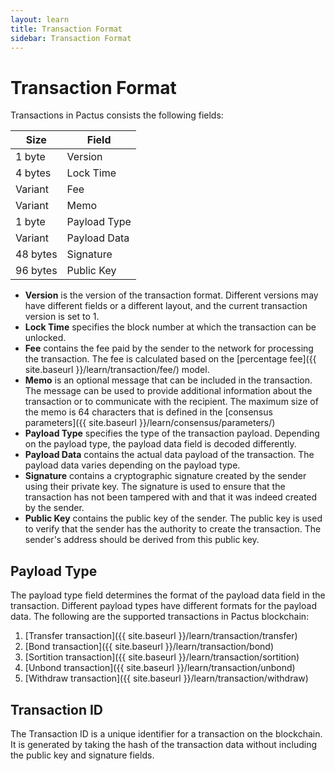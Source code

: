 ```yaml
---
layout: learn
title: Transaction Format
sidebar: Transaction Format
---
```


# Transaction Format

Transactions in Pactus consists the following fields:

| Size     | Field        |
| -------- | ------------ |
| 1 byte   | Version      |
| 4 bytes  | Lock Time    |
| Variant  | Fee          |
| Variant  | Memo         |
| 1 byte   | Payload Type |
| Variant  | Payload Data |
| 48 bytes | Signature    |
| 96 bytes | Public Key   |

- **Version** is the version of the transaction format. Different versions may have different fields or
  a different layout, and the current transaction version is set to 1.
- **Lock Time** specifies the block number at which the transaction can be unlocked.
- **Fee** contains the fee paid by the sender to the network for processing the transaction.
  The fee is calculated based on the [percentage fee]({{ site.baseurl }}/learn/transaction/fee/) model.
- **Memo** is an optional message that can be included in the transaction.
  The message can be used to provide additional information about the transaction or to communicate with the recipient.
  The maximum size of the memo is 64 characters that is defined in the
  [consensus parameters]({{ site.baseurl }}/learn/consensus/parameters/)
- **Payload Type** specifies the type of the transaction payload.
  Depending on the payload type, the payload data field is decoded differently.
- **Payload Data** contains the actual data payload of the transaction.
  The payload data varies depending on the payload type.
- **Signature** contains a cryptographic signature created by the sender using their private key.
  The signature is used to ensure that the transaction has not been tampered with and that it was indeed created by the sender.
- **Public Key** contains the public key of the sender.
  The public key is used to verify that the sender has the authority to create the transaction.
  The sender's address should be derived from this public key.

## Payload Type

The payload type field determines the format of the payload data field in the transaction.
Different payload types have different formats for the payload data.
The following are the supported transactions in Pactus blockchain:

1. [Transfer transaction]({{ site.baseurl }}/learn/transaction/transfer)
2. [Bond transaction]({{ site.baseurl }}/learn/transaction/bond)
3. [Sortition transaction]({{ site.baseurl }}/learn/transaction/sortition)
4. [Unbond transaction]({{ site.baseurl }}/learn/transaction/unbond)
5. [Withdraw transaction]({{ site.baseurl }}/learn/transaction/withdraw)

## Transaction ID

The Transaction ID is a unique identifier for a transaction on the blockchain.
It is generated by taking the hash of the transaction data without including the public key and signature fields.

